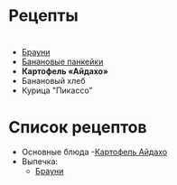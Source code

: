 # Рецепты
# 
- [Брауни](brownie.md) 
- [Банановые панкейки](C:\Recipes\banana.md)
- **Картофель «Айдахо»**
- Банановый хлеб
- Курица "Пикассо"


# Список рецептов

- Основные блюда
	-[Картофель Айдахо](potato.md)
- Выпечка:
	- [Брауни](brownie.md)
	